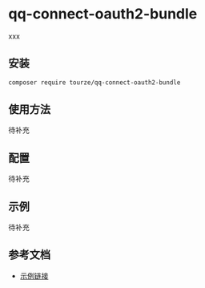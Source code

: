 # qq-connect-oauth2-bundle

xxx

## 安装

```bash
composer require tourze/qq-connect-oauth2-bundle
```

## 使用方法

待补充

## 配置

待补充

## 示例

待补充

## 参考文档

- [示例链接](https://example.com)
